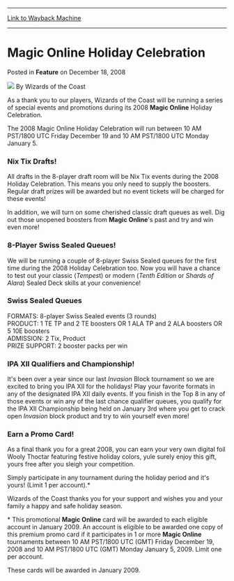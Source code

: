 
---
[Link to Wayback Machine](https://web.archive.org/web/20220926003739/https://magic.wizards.com/en/articles/archive/feature/magic-online-holiday-celebration-2008-12-18)

[_metadata_:wayback_url]:- "https://magic.wizards.com/en/articles/archive/feature/magic-online-holiday-celebration-2008-12-18"
[_metadata_:wayback_raw_url]:- "https://web.archive.org/web/20220926003739id_/https://magic.wizards.com/en/articles/archive/feature/magic-online-holiday-celebration-2008-12-18"
[_metadata_:wayback_capture_timestamp]:- "2022-09-26 00:37:39+00:00"
[_metadata_:publish_date]:- "2008-12-18"
[_metadata_:description]:- "As a thank you to our players, Wizards of the Coast will be running a series of special events and promotions during its 2008 Magic Online Holiday Celebration. The 2008 Magic Online Holiday Celebration will run between 10 AM PST/1800 UTC Friday December 19 and 10 AM PST/1800 UTC Monday January 5.Nix Tix Drafts!All drafts in the 8-player draft room will be Nix Tix events during"
[_metadata_:generator]:- "Drupal 7 (http://drupal.org)"
---


Magic Online Holiday Celebration
================================



 Posted in **Feature**
 on December 18, 2008 






![](https://media.magic.wizards.com/styles/auth_small/public/images/person/wizards_author.jpg)
By Wizards of the Coast











As a thank you to our players, Wizards of the Coast will be running a series of special events and promotions during its 2008 **Magic Online** Holiday Celebration. 

The 2008 Magic Online Holiday Celebration will run between 10 AM PST/1800 UTC Friday December 19 and 10 AM PST/1800 UTC Monday January 5.

### Nix Tix Drafts!

All drafts in the 8-player draft room will be Nix Tix events during the 2008 Holiday Celebration. This means you only need to supply the boosters. Regular draft prizes will be awarded but no event tickets will be charged for these events!

In addition, we will turn on some cherished classic draft queues as well. Dig out those unopened boosters from **Magic Online**'s past and try and win even more!

### 8-Player Swiss Sealed Queues!

We will be running a couple of 8-player Swiss Sealed queues for the first time during the 2008 Holiday Celebration too. Now you will have a chance to test out your classic (*Tempes*t) or modern (*Tenth Edition* or *Shards of Alara*) Sealed Deck skills at your convenience! 

### Swiss Sealed Queues

FORMATS: 8-player Swiss Sealed events (3 rounds)  
 PRODUCT: 1 TE TP and 2 TE boosters OR 1 ALA TP and 2 ALA boosters OR 5 10E boosters  
 ADMISSION: 2 Tix, Product  
 PRIZE SUPPORT: 2 booster packs per win 

### IPA XII Qualifiers and Championship!

It's been over a year since our last *Invasion* Block tournament so we are excited to bring you IPA XII for the holidays! Play your favorite formats in any of the designated IPA XII daily events. If you finish in the Top 8 in any of those events or win any of the last chance qualifier queues, you qualify for the IPA XII Championship being held on January 3rd where you get to crack open *Invasion* block product and try to win yourself even more! 

### Earn a Promo Card!

As a final thank you for a great 2008, you can earn your very own digital foil Wooly Thoctar featuring festive holiday colors, yule surely enjoy this gift, yours free after you sleigh your competition. 

Simply participate in any tournament during the holiday period and it's yours! (Limit 1 per account).\*

Wizards of the Coast thanks you for your support and wishes you and your family a happy and safe holiday season.

\* This promotional **Magic Online** card will be awarded to each eligible account in January 2009. An account is eligible to be awarded one copy of this premium promo card if it participates in 1 or more **Magic Online** tournaments between 10 AM PST/1800 UTC (GMT) Friday December 19, 2008 and 10 AM PST/1800 UTC (GMT) Monday January 5, 2009. Limit one per account. 

These cards will be awarded in January 2009.







